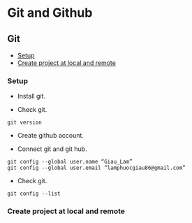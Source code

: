 # Git and Github
## Git
- [Setup](#Setup)
- [Create project at local and remote](#Create-project-at-local-and-remote)
### Setup

- Install git.

- Check git.

```
git version
```

- Create github account.

- Connect git and git hub.

```
git config --global user.name “Giau_Lam”
git config --global user.email “lamphuocgiau86@gmail.com”
```
- Check git.

```
git config --list
```
### Create project at local and remote

